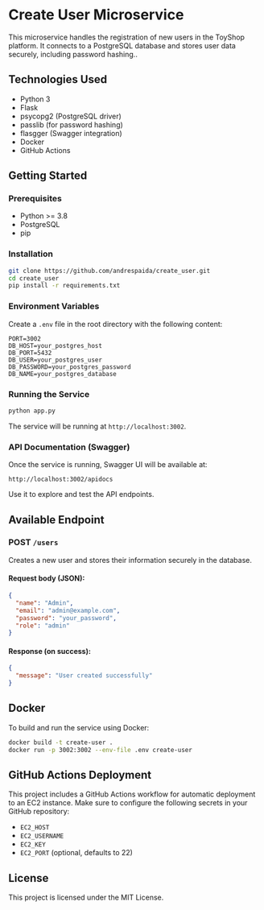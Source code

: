 # Create User Microservice

This microservice handles the registration of new users in the ToyShop platform. It connects to a PostgreSQL database and stores user data securely, including password hashing..

## Technologies Used

- Python 3
- Flask
- psycopg2 (PostgreSQL driver)
- passlib (for password hashing)
- flasgger (Swagger integration)
- Docker
- GitHub Actions

## Getting Started

### Prerequisites

- Python >= 3.8
- PostgreSQL
- pip

### Installation

```bash
git clone https://github.com/andrespaida/create_user.git
cd create_user
pip install -r requirements.txt
```

### Environment Variables

Create a `.env` file in the root directory with the following content:

```env
PORT=3002
DB_HOST=your_postgres_host
DB_PORT=5432
DB_USER=your_postgres_user
DB_PASSWORD=your_postgres_password
DB_NAME=your_postgres_database
```

### Running the Service

```bash
python app.py
```

The service will be running at `http://localhost:3002`.

### API Documentation (Swagger)

Once the service is running, Swagger UI will be available at:

```
http://localhost:3002/apidocs
```

Use it to explore and test the API endpoints.

## Available Endpoint

### POST `/users`

Creates a new user and stores their information securely in the database.

#### Request body (JSON):

```json
{
  "name": "Admin",
  "email": "admin@example.com",
  "password": "your_password",
  "role": "admin"
}
```

#### Response (on success):

```json
{
  "message": "User created successfully"
}
```

## Docker

To build and run the service using Docker:

```bash
docker build -t create-user .
docker run -p 3002:3002 --env-file .env create-user
```

## GitHub Actions Deployment

This project includes a GitHub Actions workflow for automatic deployment to an EC2 instance. Make sure to configure the following secrets in your GitHub repository:

- `EC2_HOST`
- `EC2_USERNAME`
- `EC2_KEY`
- `EC2_PORT` (optional, defaults to 22)

## License

This project is licensed under the MIT License.